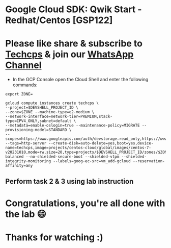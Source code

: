 
# Google Cloud SDK: Qwik Start - Redhat/Centos [GSP122]

# Please like share & subscribe to [Techcps](https://www.youtube.com/@techcps) & join our [WhatsApp Channel](https://whatsapp.com/channel/0029Va9nne147XeIFkXYv71A)

* In the GCP Console open the Cloud Shell and enter the following commands:

```
export ZONE=
```
```
gcloud compute instances create techcps \
--project=$DEVSHELL_PROJECT_ID \
--zone=$ZONE --machine-type=e2-medium \
--network-interface=network-tier=PREMIUM,stack-type=IPV4_ONLY,subnet=default \
--metadata=enable-oslogin=true --maintenance-policy=MIGRATE --provisioning-model=STANDARD \
--scopes=https://www.googleapis.com/auth/devstorage.read_only,https://www.googleapis.com/auth/logging.write,https://www.googleapis.com/auth/monitoring.write,https://www.googleapis.com/auth/servicecontrol,https://www.googleapis.com/auth/service.management.readonly,https://www.googleapis.com/auth/trace.append --tags=http-server --create-disk=auto-delete=yes,boot=yes,device-name=techcps,image=projects/centos-cloud/global/images/centos-7-v20231010,mode=rw,size=20,type=projects/$DEVSHELL_PROJECT_ID/zones/$ZONE/diskTypes/pd-balanced --no-shielded-secure-boot --shielded-vtpm --shielded-integrity-monitoring --labels=goog-ec-src=vm_add-gcloud --reservation-affinity=any
```

## Perform task 2 & 3 using lab instruction 

# Congratulations, you're all done with the lab 😄

# Thanks for watching :)
